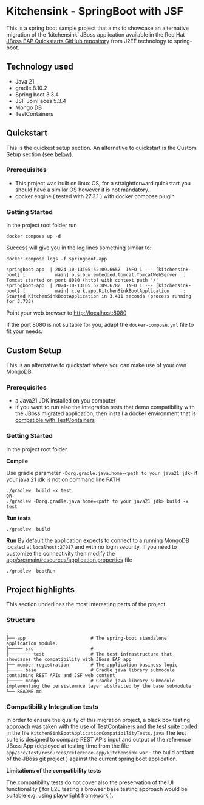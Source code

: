 # Kitchensink - SpringBoot with JSF


This is a spring boot sample project that aims to showcase an alternative migration of
the ‘kitchensink’ JBoss application available in the Red Hat
[JBoss EAP Quickstarts GitHub repository](https://github.com/jboss-developer/jboss-eap-quickstarts/tree/HEAD/kitchensink)
from J2EE technology to spring-boot.

## Technology used

* Java 21
* gradle 8.10.2
* Spring boot 3.3.4
* JSF JoinFaces 5.3.4
* Mongo DB
* TestContainers

## Quickstart

This is the quickest setup section. An alternative to quickstart is the Custom Setup section (see [below](#custom-setup)).

### Prerequisites

* This project was built on linux OS, for a straightforward quickstart you should have a similar OS however it is not mandatory.
* docker engine ( tested with 27.3.1 ) with docker compose plugin


### Getting Started


In the project root folder run 
```
docker compose up -d
```

Success will give you in the log lines something similar to:

```
docker-compose logs -f springboot-app

springboot-app  | 2024-10-13T05:52:09.665Z  INFO 1 --- [kitchensink-boot] [           main] o.s.b.w.embedded.tomcat.TomcatWebServer  : Tomcat started on port 8080 (http) with context path '/'
springboot-app  | 2024-10-13T05:52:09.678Z  INFO 1 --- [kitchensink-boot] [           main] c.e.k.app.KitchenSinkBootApplication     : Started KitchenSinkBootApplication in 3.411 seconds (process running for 3.733)

```

Point your web browser to [http://localhost:8080](http://localhost:8080)

If the port 8080 is not suitable for you, adapt the ```docker-compose.yml``` file to fit your needs.


## Custom Setup

This is an alternative to quickstart where you can make use of your own MongoDB.

### Prerequisites

* a Java21 JDK installed on you computer
* if you want to run also the integration tests that demo compatibility with the JBoss migrated application, then install a docker environment
that is [compatible with TestContainers](https://java.testcontainers.org/supported_docker_environment/)


### Getting Started


In the project root folder.

**Compile**

Use gradle parameter ```-Dorg.gradle.java.home=<path to your java21 jdk>``` if your java 21 jdk is not on command line PATH

```
./gradlew  build -x test
OR
./gradlew -Dorg.gradle.java.home=<path to your java21 jdk> build -x test
```

**Run tests**
```
./gradlew  build
```


**Run**
By default the application expects to connect to a running MongoDB located at ```localhost:27017``` and with no login security.
If you need to customize the connectivity then modify the [app/src/main/resources/application.properties](app/src/main/resources/application.properties) file 
```
./gradlew  bootRun

```


## Project highlights

This section underlines the most interesting  parts of the project.

### Structure
 
    .
    ├── app                        # The spring-boot standalone application module.
    ├───── src                     #
    ├──────── test                 # The test infrastructure that showcases the compatibility with JBoss EAP app
    ├── member-registration        # The application business logic
    ├───── base                    # Gradle java library submodule containing REST APIs and JSF web content
    ├───── mongo                   # Gradle java library submodule implementing the persistemnce layer abstracted by the base submodule
    └── README.md

### Compatibility Integration tests

In order to ensure the quality of this migration project, a black box testing approach was taken with the use of TestContainers and the test suite 
coded in the file ```KitchenSinkBootApplicationCompatibilityTests.java```
The test suite is designed to compare REST APIs input and output of the reference JBoss App
(deployed at testing time from the file ```app/src/test/resources/reference-app/kitchensink.war``` - the build artifact of the JBoss git project )
 against the current spring boot application.


**Limitations of the compatibility tests**

The compatibility tests do not cover also the preservation of the UI functionality ( for E2E testing a browser base testing approach would be suitable e.g. using playwright framework ).  

